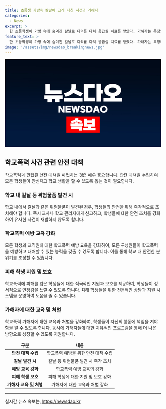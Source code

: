 ```yaml
---
title: 초등생 가방속 칼날에 크게 다친 사건의 가해자
categories:
  - News
excerpt: >
  한 초등학생이 가방 속에 숨겨진 칼날로 다리를 다쳐 응급실 치료를 받았다. 가해자는 특정되지 않았고, 피해 학생의 부모는 경찰과 교육 당국에 신고했다. 칼날은 5개로, 모두 문구용 나이프였다. A 양의 부모는 사건을 담임교사에게 알리고, 교사는 학생들을 대상으로 조사를 했지만 가해자가 특정되지 않았다. 경찰은 수사를 진행하고, 교육 당국은 학교폭력 사안으로 접수했다.
feature_text: >
  한 초등학생이 가방 속에 숨겨진 칼날로 다리를 다쳐 응급실 치료를 받았다. 가해자는 특정되지 않았고, 피해 학생의 부모는 경찰과 교육 당국에 신고했다. 칼날은 5개로, 모두 문구용 나이프였다. A 양의 부모는 사건을 담임교사에게 알리고, 교사는 학생들을 대상으로 조사를 했지만 가해자가 특정되지 않았다. 경찰은 수사를 진행하고, 교육 당국은 학교폭력 사안으로 접수했다.
image: '/assets/img/newsdao_breakingnews.jpg'
---
```


<p><img src="/assets/img/newsdao_breakingnews.jpg" alt="koreaapp 속보" /></p>

<h2 data-ke-size="size26">학교폭력 사건 관련 안전 대책</h2>

<p data-ke-size="size16">학교폭력과 관련된 안전 대책을 마련하는 것은 매우 중요합니다. 안전 대책을 수립하여 모든 학생들이 안심하고 학교 생활을 할 수 있도록 돕는 것이 필요합니다.</p>

<h3 data-ke-size="size24">학교 내 칼날 등 위험물품 발견 시</h3>

<p data-ke-size="size16">학교 내에서 칼날과 같은 위험물품이 발견된 경우, 학생들의 안전을 위해 즉각적으로 조치해야 합니다. 즉시 교사나 학교 관리자에게 신고하고, 학생들에 대한 안전 조치를 강화하여 유사한 사건이 재발하지 않도록 합니다.</p>

<h3 data-ke-size="size24">학교폭력 예방 교육 강화</h3>

<p data-ke-size="size16">모든 학생과 교직원에 대한 학교폭력 예방 교육을 강화하여, 모든 구성원들이 학교폭력을 예방하고 대처할 수 있는 능력을 갖출 수 있도록 합니다. 이를 통해 학교 내 안전한 분위기를 조성할 수 있습니다.</p>

<h3 data-ke-size="size24">피해 학생 지원 및 보호</h3>

<p data-ke-size="size16">학교폭력에 피해를 입은 학생들에 대한 적극적인 지원과 보호를 제공하여, 학생들이 정서적으로 안정감을 느낄 수 있도록 합니다. 피해 학생들을 위한 전문적인 상담과 지원 시스템을 운영하여 도움을 줄 수 있습니다.</p>

<h3 data-ke-size="size24">가해자에 대한 교육 및 처벌</h3>

<p data-ke-size="size16">학교폭력 가해자에 대한 교육과 처벌을 강화하여, 학생들이 자신의 행동에 책임을 져야 함을 알 수 있도록 합니다. 동시에 가해자들에 대한 치유적인 프로그램을 통해 더 나은 방향으로 성장할 수 있도록 지원합니다.</p>

<table>
<thead>
<tr>
<td style="text-align: center; height: 17px;"><b>구분</b></td>
<td style="text-align: center; height: 17px;"><b>내용</b></td>
</tr>
</thead>
<tbody>
<tr>
<td style="text-align: center; height: 17px;"><b>안전 대책 수립</b></td>
<td style="text-align: center; height: 17px;">학교폭력 예방을 위한 안전 대책 수립</td>
</tr>
<tr>
<td style="text-align: center; height: 17px;"><b>칼날 발견 시</b></td>
<td style="text-align: center; height: 17px;">칼날 등 위험물품 발견 시 즉각 조치</td>
</tr>
<tr>
<td style="text-align: center; height: 17px;"><b>예방 교육 강화</b></td>
<td style="text-align: center; height: 17px;">학교폭력 예방 교육의 강화</td>
</tr>
<tr>
<td style="text-align: center; height: 17px;"><b>피해 학생 보호</b></td>
<td style="text-align: center; height: 17px;">피해 학생에 대한 지원 및 보호 강화</td>
</tr>
<tr>
<td style="text-align: center; height: 17px;"><b>가해자 교육 및 처벌</b></td>
<td style="text-align: center; height: 17px;">가해자에 대한 교육과 처벌 강화</td>
</tr>
</tbody>
</table>

<hr>
실시간 뉴스 속보는, <a href="https://newsdao.kr" rel="dofollow">https://newsdao.kr</a>


